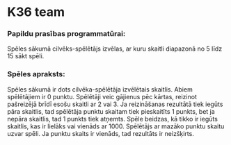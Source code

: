 # K36 team

### Papildu prasības programmatūrai:
Spēles sākumā cilvēks-spēlētājs izvēlas, ar kuru skaitli diapazonā no 5 līdz 15 sākt spēli. 

### Spēles apraksts:
Spēles sākumā ir dots cilvēka-spēlētāja izvēlētais skaitlis.
Abiem spēlētājiem ir 0 punktu. Spēlētāji veic gājienus pēc kārtas, reizinot pašreizējā brīdī esošu skaitli ar 2 vai 3.
Ja reizināšanas rezultātā tiek iegūts pāra skaitlis, tad spēlētāja punktu skaitam tiek pieskaitīts 1 punkts, bet ja nepāra skaitlis, tad 1 punkts tiek atņemts.
Spēle beidzas, kā tikko ir iegūts skaitlis, kas ir lielāks vai vienāds ar 1000. Spēlētājs ar mazāko punktu skaitu uzvar spēli.
Ja punktu skaits ir vienāds, tad rezultāts ir neizšķirts. 
